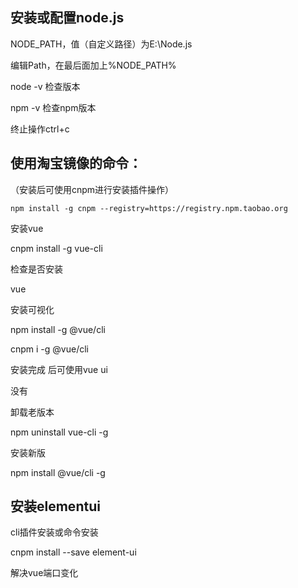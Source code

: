 ## 安装或配置node.js

NODE_PATH，值（自定义路径）为E:\Node.js

编辑Path，在最后面加上%NODE_PATH%

node -v    检查版本

npm -v    检查npm版本

终止操作ctrl+c

## 使用淘宝镜像的命令：

（安装后可使用cnpm进行安装插件操作）

```vue
npm install -g cnpm --registry=https://registry.npm.taobao.org
```

安装vue

cnpm install -g vue-cli

检查是否安装

vue 

安装可视化

npm install -g @vue/cli

cnpm i -g @vue/cli

安装完成 后可使用vue ui

没有

卸载老版本

npm uninstall vue-cli -g

安装新版

npm install @vue/cli -g



## 安装elementui

cli插件安装或命令安装

cnpm install --save element-ui



解决vue端口变化

